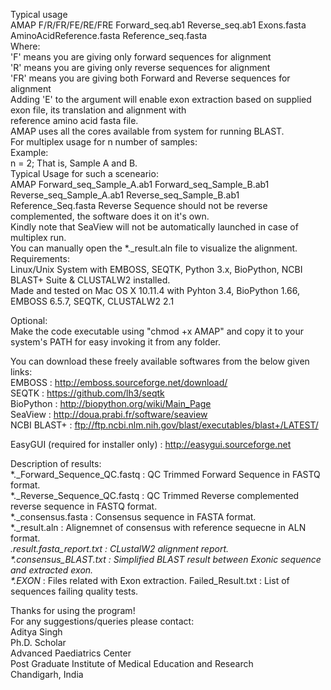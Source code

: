 Typical usage                                                                                                               
AMAP F/R/FR/FE/RE/FRE Forward_seq.ab1 Reverse_seq.ab1 Exons.fasta AminoAcidReference.fasta Reference_seq.fasta              
Where:                                                                                                                      
'F' means you are giving only forward sequences for alignment                                                               
'R' means you are giving only reverse sequences for alignment                                                               
'FR' means you are giving both Forward and Reverse sequences for alignment                                                  
Adding 'E' to the argument will enable exon extraction based on supplied exon file, its translation and alignment with      
reference amino acid fasta file.                                                                                            
AMAP uses all the cores available from system for running BLAST.                                                            
For multiplex usage for n number of samples:                                                                                
Example:                                                                                                                    
n = 2; That is, Sample A and B.                                                                                             
Typical Usage for such a sceneario:                                                                                         
AMAP Forward_seq_Sample_A.ab1 Forward_seq_Sample_B.ab1 Reverse_seq_Sample_A.ab1 Reverse_seq_Sample_B.ab1 Reference_Seq.fasta
Reverse Sequence should not be reverse complemented, the software does it on it's own.                                      
Kindly note that SeaView will not be automatically launched in case of multiplex run.                                       
You can manually open the *._result.aln file to visualize the alignment.                                                    
Requirements:                                                                                                               
Linux/Unix System with EMBOSS, SEQTK, Python 3.x, BioPython, NCBI BLAST+ Suite & CLUSTALW2 installed.                       
Made and tested on Mac OS X 10.11.4 with Pyhton 3.4, BioPython 1.66, EMBOSS 6.5.7, SEQTK, CLUSTALW2 2.1                     
                                                                                                                            
Optional:                                                                                                                   
Make the code executable using "chmod +x AMAP" and copy it to your system's PATH for easy invoking it from any folder.      
                                                                                                                            
You can download these freely available softwares from the below given links:                                               
EMBOSS       : http://emboss.sourceforge.net/download/                                                                      
SEQTK        : https://github.com/lh3/seqtk                                                                                 
BioPython    : http://biopython.org/wiki/Main_Page                                                                          
SeaView      : http://doua.prabi.fr/software/seaview                                                                        
NCBI BLAST+  : ftp://ftp.ncbi.nlm.nih.gov/blast/executables/blast+/LATEST/

EasyGUI (required for installer only) : http://easygui.sourceforge.net
                                                                                                                            
Description of results:                                                                                                     
*._Forward_Sequence_QC.fastq             : QC Trimmed Forward Sequence in FASTQ format.                                     
*._Reverse_Sequence_QC.fastq             : QC Trimmed Reverse complemented reverse sequence in FASTQ format.                
*._consensus.fasta                       : Consensus sequence in FASTA format.                                              
*._result.aln                            : Alignemnet of consensus with reference sequecne in ALN format.                   
*._result.fasta_report.txt               : CLustalW2 alignment report.                                                      
*.consensus_BLAST.txt                    : Simplified BLAST result between Exonic sequence and extracted exon.              
*.EXON_*                                 : Files related with Exon extraction.
Failed_Result.txt                        : List of sequences failing quality tests.  
                                                                                                                            
Thanks for using the program!                                                                                               
For any suggestions/queries please contact:                                                                                 
Aditya Singh                                                                                                                
Ph.D. Scholar                                                                                                               
Advanced Paediatrics Center                                                                                                 
Post Graduate Institute of Medical Education and Research                                                                   
Chandigarh, India                                                                                                           

